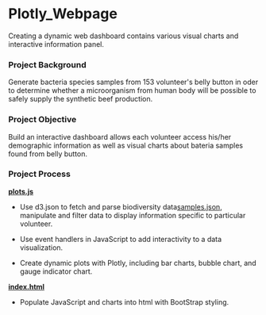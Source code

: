 # Plotly_Webpage

Creating a dynamic web dashboard contains various visual charts and interactive information panel.

### Project Background

Generate bacteria species samples from 153 volunteer's belly button in oder to determine whether a microorganism from human body will be possible to safely supply the synthetic beef production.

### Project Objective

Build an interactive dashboard allows each volunteer access his/her demographic information as well as visual charts about bateria samples found from belly button.

### Project Process

**[plots.js](/plots.js)**

- Use d3.json to fetch and parse biodiversity data[samples.json](/sample.json), manipulate and filter data to display information specific to particular volunteer.

- Use event handlers in JavaScript to add interactivity to a data visualization.

- Create dynamic plots with Plotly, including bar charts, bubble chart, and gauge indicator chart.

**[index.html](/index.html)**

- Populate JavaScript and charts into html with BootStrap styling.

